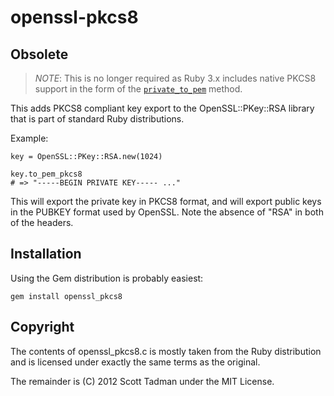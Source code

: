 # openssl-pkcs8

## Obsolete

> *NOTE*: This is no longer required as Ruby 3.x includes native PKCS8 support
in the form of the [`private_to_pem`](https://rubyapi.org/3.3/o/openssl/pkey/pkey#method-i-private_to_pem)
method.

This adds PKCS8 compliant key export to the OpenSSL::PKey::RSA library that
is part of standard Ruby distributions.

Example:

    key = OpenSSL::PKey::RSA.new(1024)
    
    key.to_pem_pkcs8
    # => "-----BEGIN PRIVATE KEY----- ..."

This will export the private key in PKCS8 format, and will export public keys
in the PUBKEY format used by OpenSSL. Note the absence of "RSA" in both of
the headers.
  
## Installation

Using the Gem distribution is probably easiest:

    gem install openssl_pkcs8

## Copyright

The contents of openssl_pkcs8.c is mostly taken from the Ruby distribution and
is licensed under exactly the same terms as the original.

The remainder is (C) 2012 Scott Tadman under the MIT License.
